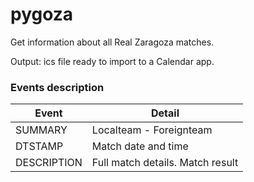 # pygoza

Get information about all Real Zaragoza matches.

Output: ics file ready to import to a Calendar app.

### Events description

| Event | Detail |
| ----- | ------ |
| SUMMARY | Localteam - Foreignteam |
| DTSTAMP | Match date and time |
| DESCRIPTION | Full match details. Match result |
